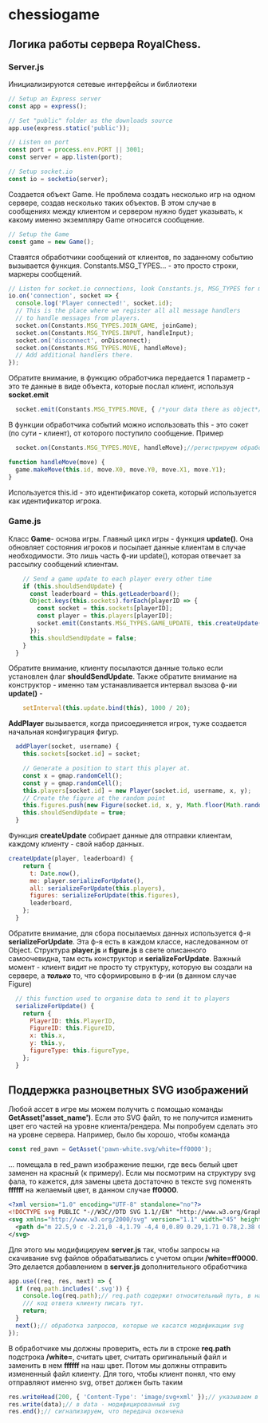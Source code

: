 # chessiogame

## Логика работы сервера RoyalChess.

### Server.js

Инициализируются сетевые интерфейсы и библиотеки


```js
// Setup an Express server
const app = express();

// Set "public" folder as the downloads source
app.use(express.static('public'));

// Listen on port
const port = process.env.PORT || 3001;
const server = app.listen(port);

// Setup socket.io
const io = socketio(server);
```



Создается объект Game. Не проблема создать несколько игр на одном сервере, создав несколько таких объектов. 
В этом случае в сообщениях между клиентом и сервером нужно будет указывать, к какому именно экземпляру Game относится сообщение.


```js
// Setup the Game
const game = new Game();
```



Ставятся обработчики сообщений от клиентов, по заданному событию вызывается функция. Constants.MSG_TYPES… - это просто строки, маркеры сообщений.


```js
// Listen for socket.io connections, look Constants.js, MSG_TYPES for message types
io.on('connection', socket => {
  console.log('Player connected!', socket.id);
  // This is the place where we register all all message handlers
  // to handle messages from players.
  socket.on(Constants.MSG_TYPES.JOIN_GAME, joinGame);
  socket.on(Constants.MSG_TYPES.INPUT, handleInput);
  socket.on('disconnect', onDisconnect);
  socket.on(Constants.MSG_TYPES.MOVE, handleMove);
  // Add additional handlers there.
});
```

Обратите внимание, в функцию обработчика передается 1 параметр - это те данные в виде объекта, которые послал клиент, используя **socket.emit**


```js
  socket.emit(Constants.MSG_TYPES.MOVE, { /*your data there as object*/  });//клиентский код!!!
```



В функции обработчика событий можно использовать this - это сокет (по сути - клиент), от которого поступило сообщение. Пример


```js
  socket.on(Constants.MSG_TYPES.MOVE, handleMove);//регистрируем обрабочик сообщений 'move'

function handleMove(move) {
  game.makeMove(this.id, move.X0, move.Y0, move.X1, move.Y1);
}
```



Используется this.id - это идентификатор сокета, который используется как идентификатор игрока.


### Game.js


Класс **Game**- основа игры. Главный цикл игры - функция **update()**. Она обновляет состояния игроков и посылает данные клиентам в случае необходимости. 
Это лишь часть ф-ии update(), которая отвечает за рассылку сообщений клиентам.


```js
    // Send a game update to each player every other time
    if (this.shouldSendUpdate) {
      const leaderboard = this.getLeaderboard();
      Object.keys(this.sockets).forEach(playerID => {
        const socket = this.sockets[playerID];
        const player = this.players[playerID];
        socket.emit(Constants.MSG_TYPES.GAME_UPDATE, this.createUpdate(player, leaderboard));
      });
      this.shouldSendUpdate = false;
    }
  }
```

Обратите внимание, клиенту посылаются данные только если установлен флаг **shouldSendUpdate**. 
Также обратите внимание на конструктор - именно там устанавливается интервал вызова ф-ии **update()** - 


```js
    setInterval(this.update.bind(this), 1000 / 20);
```



**AddPlayer** вызывается, когда присоединяется игрок, туже создается начальная конфигурация фигур.

```js
  addPlayer(socket, username) {
    this.sockets[socket.id] = socket;

    // Generate a position to start this player at.
    const x = gmap.randomCell();
    const y = gmap.randomCell();
    this.players[socket.id] = new Player(socket.id, username, x, y);
    // Create the figure at the random point
    this.figures.push(new Figure(socket.id, x, y, Math.floor(Math.random() * Math.floor(4))));
    this.shouldSendUpdate = true;
  }
```

Функция **createUpdate** собирает данные для отправки клиентам, каждому клиенту - свой набор данных.

```js
createUpdate(player, leaderboard) {
    return {
      t: Date.now(),
      me: player.serializeForUpdate(),
      all: serializeForUpdate(this.players),
      figures: serializeForUpdate(this.figures),
      leaderboard,
    };
  }
```

Обратите внимание, для сбора посылаемых данных используется ф-я **serializeForUpdate**. Эта ф-я есть в каждом классе, наследованном от Object.
Структура **player.js** и **figure.js** в свете описанного самоочевидна, там есть конструктор и **serializeForUpdate**. 
Важный момент - клиент видит не просто ту структуру, которую вы создали на сервере, а _**только**_ то, что сформировыно в ф-ии (в данном случае Figure)


```js
  // this function used to organise data to send it to players
  serializeForUpdate() {
    return {
      PlayerID: this.PlayerID,
      FigureID: this.FigureID,
      x: this.x,
      y: this.y,
      figureType: this.figureType,
    };
  }
```

## Поддержка разноцветных SVG изображений
Любой ассет в игре мы можем получить с помощью команды **GetAsset('asset_name')**. Если это SVG файл, то не получится изменить цвет его частей на уровне клиента/рендера. Мы попробуем сделать это на уровне сервера. Например, было бы хорошо, чтобы команда
```js
const red_pawn = GetAsset('pawn-white.svg/white=ff0000');
```
... помещала в red_pawn изображение пешки, где весь белый цвет заменен на красный (к примеру). Если мы посмотрим на структуру svg фала, то кажется, для замены цвета 
достаточно в тексте svg поменять **ffffff** на желаемый цвет, в данном случае **ff0000**.
```xml
<?xml version="1.0" encoding="UTF-8" standalone="no"?>
<!DOCTYPE svg PUBLIC "-//W3C//DTD SVG 1.1//EN" "http://www.w3.org/Graphics/SVG/1.1/DTD/svg11.dtd">
<svg xmlns="http://www.w3.org/2000/svg" version="1.1" width="45" height="45">
  <path d="m 22.5,9 c -2.21,0 -4,1.79 -4,4 0,0.89 0.29,1.71 0.78,2.38 C 17.33,16.5 16,18.59 16,21 c 0,2.03 0.94,3.84 2.41,5.03 C 15.41,27.09 11,31.58 11,39.5 H 34 C 34,31.58 29.59,27.09 26.59,26.03 28.06,24.84 29,23.03 29,21 29,18.59 27.67,16.5 25.72,15.38 26.21,14.71 26.5,13.89 26.5,13 c 0,-2.21 -1.79,-4 -4,-4 z" style="opacity:1; fill:#ffffff; fill-opacity:1; fill-rule:nonzero; stroke:#000000; stroke-width:1.5; stroke-linecap:round; stroke-linejoin:miter; stroke-miterlimit:4; stroke-dasharray:none; stroke-opacity:1;"/>
</svg>
```
Для этого мы модифицируем **server.js** так, чтобы запросы на скачивание svg файлов обрабатывались с учетом опции **/white=ff0000**. Это делается добавлением в  **server.js** дополнительного обработчика
```js
app.use((req, res, next) => {
  if (req.path.includes('.svg')) {
    console.log(req.path);// req.path содержит относительный путь, в нашем случае это '/pawn-white.svg/white=ff0000'
    /// код ответа клиенту писать тут.
    return;
  }
  next();// обработка запросов, которые не касатся модификации svg
});
```
В обработчике мы должны проверить, есть ли в строке **req.path** подстрока **/white=**, считать цвет, считать оригинальный файл и заменить в нем **ffffff** на наш цвет. Потом мы должны отправить измененный файл клиенту. Для того, чтобы клиент понял, что ему отправляют именно svg, ответ должен быть таким
```js
res.writeHead(200, { 'Content-Type': 'image/svg+xml' });// указываем в заголовке, что это svg
res.write(data);// в data - модифицированный svg
res.end();// сигнализируем, что передача окончена
```
